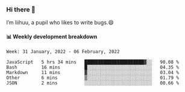 ### Hi there 👋
I’m liihuu, a pupil who likes to write bugs.😄


#### 📊 Weekly development breakdown
<!--START_SECTION:waka-->
```text
Week: 31 January, 2022 - 06 February, 2022

JavaScript   5 hrs 34 mins   ██████████████████████▓░░   90.08 % 
Bash         16 mins         █░░░░░░░░░░░░░░░░░░░░░░░░   04.35 % 
Markdown     11 mins         ▓░░░░░░░░░░░░░░░░░░░░░░░░   03.04 % 
Other        6 mins          ▒░░░░░░░░░░░░░░░░░░░░░░░░   01.79 % 
JSON         2 mins          ░░░░░░░░░░░░░░░░░░░░░░░░░   00.66 % 
```
<!--END_SECTION:waka-->

<!--
**liihuu/liihuu** is a ✨ _special_ ✨ repository because its `README.md` (this file) appears on your GitHub profile.

Here are some ideas to get you started:

- 🔭 I’m currently working on ...
- 🌱 I’m currently learning ...
- 👯 I’m looking to collaborate on ...
- 🤔 I’m looking for help with ...
- 💬 Ask me about ...
- 📫 How to reach me: ...
- 😄 Pronouns: ...
- ⚡ Fun fact: ...
-->
